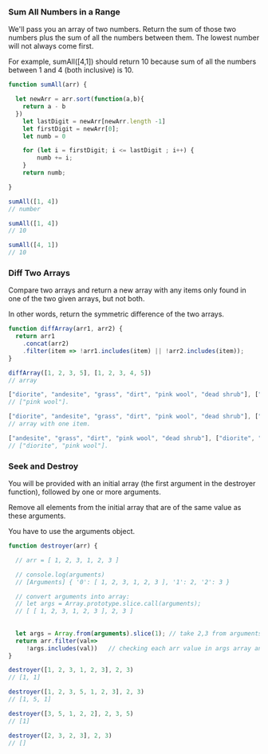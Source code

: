### Sum All Numbers in a Range

We'll pass you an array of two numbers. Return the sum of those two numbers plus the sum of all the numbers between them. The lowest number will not always come first.

For example, sumAll([4,1]) should return 10 because sum of all the numbers between 1 and 4 (both inclusive) is 10.

```js
function sumAll(arr) {

  let newArr = arr.sort(function(a,b){
    return a - b
  })
    let lastDigit = newArr[newArr.length -1]
    let firstDigit = newArr[0];
    let numb = 0

    for (let i = firstDigit; i <= lastDigit ; i++) {
        numb += i;
    }
    return numb;

}

sumAll([1, 4]) 
// number

sumAll([1, 4]) 
// 10

sumAll([4, 1]) 
// 10

```


### Diff Two Arrays

Compare two arrays and return a new array with any items only found in one of the two given arrays, but not both. 

In other words, return the symmetric difference of the two arrays.


```js
function diffArray(arr1, arr2) {
  return arr1
    .concat(arr2)
    .filter(item => !arr1.includes(item) || !arr2.includes(item));
}

diffArray([1, 2, 3, 5], [1, 2, 3, 4, 5]) 
// array

["diorite", "andesite", "grass", "dirt", "pink wool", "dead shrub"], ["diorite", "andesite", "grass", "dirt", "dead shrub"] 
// ["pink wool"].

["diorite", "andesite", "grass", "dirt", "pink wool", "dead shrub"], ["diorite", "andesite", "grass", "dirt", "dead shrub"] 
// array with one item.

["andesite", "grass", "dirt", "pink wool", "dead shrub"], ["diorite", "andesite", "grass", "dirt", "dead shrub"] 
// ["diorite", "pink wool"].

```

### Seek and Destroy

You will be provided with an initial array (the first argument in the destroyer function), followed by one or more arguments. 

Remove all elements from the initial array that are of the same value as these arguments.

You have to use the arguments object.


```js
function destroyer(arr) {

  // arr = [ 1, 2, 3, 1, 2, 3 ]

  // console.log(arguments)
  // [Arguments] { '0': [ 1, 2, 3, 1, 2, 3 ], '1': 2, '2': 3 }

  // convert arguments into array:
  // let args = Array.prototype.slice.call(arguments);
  // [ [ 1, 2, 3, 1, 2, 3 ], 2, 3 ]
  
  
  let args = Array.from(arguments).slice(1); // take 2,3 from arguments -> [ 2, 3 ]
  return arr.filter(val=>
     !args.includes(val))   // checking each arr value in args array and returning not included value
}

destroyer([1, 2, 3, 1, 2, 3], 2, 3) 
// [1, 1]

destroyer([1, 2, 3, 5, 1, 2, 3], 2, 3) 
// [1, 5, 1]

destroyer([3, 5, 1, 2, 2], 2, 3, 5) 
// [1]

destroyer([2, 3, 2, 3], 2, 3) 
// []

```

